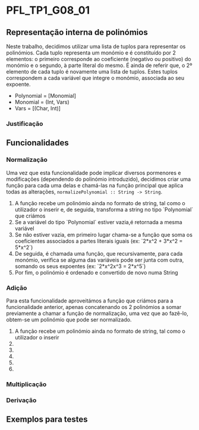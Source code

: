 # PFL_TP1_G08_01

## Representação interna de polinómios
Neste trabalho, decidimos utilizar uma lista de tuplos para representar os polinómios. Cada tuplo representa um monómio e é constituído por 2 elementos: o primeiro corresponde ao coeficiente (negativo ou positivo) do monómio e o segundo, à parte literal do mesmo. É ainda de referir que, o 2º elemento de cada tuplo é novamente uma lista de tuplos. Estes tuplos correspondem a cada variável que integre o monómio, associada ao seu expoente.

<ul>
	<li>Polynomial = [Monomial]</li>
	<li>Monomial = (Int, Vars)</li>
	<li>Vars = [(Char, Int)]</li>
</ul>

### Justificação

## Funcionalidades

### Normalização
Uma vez que esta funcionalidade pode implicar diversos pormenores e modificações (dependendo do polinómio introduzido), decidimos criar uma função para cada uma delas e chamá-las na função principal que aplica todas as alterações, `normalizePolynomial :: String -> String`.

<ol>
	<li>A função recebe um polinómio ainda no formato de string, tal como o utilizador o inserir e, de seguida, transforma a string no tipo `Polynomial` que criámos</li>
	<li>Se a variável do tipo `Polynomial` estiver vazia,é retornada a mesma variável</li>
	<li>Se não estiver vazia, em primeiro lugar chama-se a função que soma os coeficientes associados a partes literais iguais (ex: `2*x^2 + 3*x^2 = 5*x^2`)</li>
	<li>De seguida, é chamada uma função, que recursivamente, para cada monómio, verifica se alguma das variáveis pode ser junta com outra, somando os seus expoentes (ex: `2*x^2x^3 = 2*x^5`)</li>
	<li>Por fim, o polinómio é ordenado e convertido de novo numa String</li>
</ol>

### Adição
Para esta funcionalidade aproveitámos a função que criámos para a funcionalidade anterior, apenas concatenando os 2 polinómios a somar previamente a chamar a função de normalização, uma vez que ao fazê-lo, obtem-se um polinómio que pode ser normalizado.

<ol>
	<li>A função recebe um polinómio ainda no formato de string, tal como o utilizador o inserir</li>
	<li></li>
	<li></li>
	<li></li>
	<li></li>
	<li></li>
</ol>

### Multiplicação

### Derivação

## Exemplos para testes
